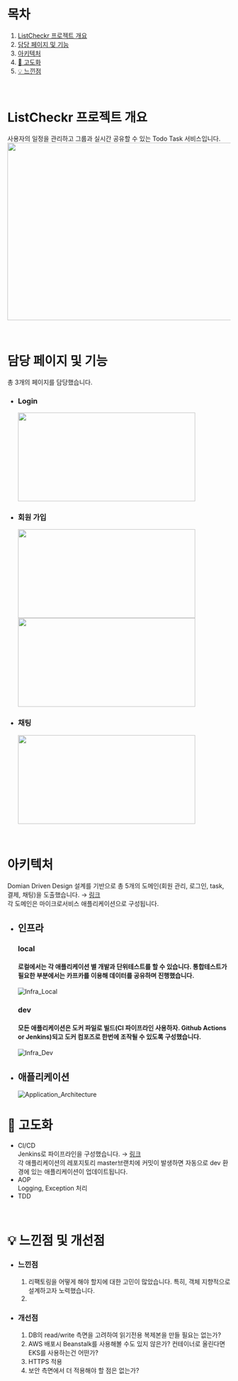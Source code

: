 # 목차
1. [ListCheckr 프로젝트 개요](#Catchmind-프로젝트-개요)
2. [담당 페이지 및 기능](#담당-페이지-및-기능)
3. [아키텍처](#아키텍처)
4. [🚀 고도화](#-고도화)
5. [💡 느낀점](#-느낀점)  
   <br/><br/>

# ListCheckr 프로젝트 개요
사용자의 일정을 관리하고 그룹과 실시간 공유할 수 있는 Todo Task 서비스입니다. <br/>
<img src="" width="800" height="400">

<br/>

# 담당 페이지 및 기능
총 3개의 페이지를 담당했습니다.

- ### Login
  <img src="" width="400" height="200">

- ### 회원 가입
  <img src="" width="400" height="200">
  <img src="" width="400" height="200">

- ### 채팅
  <img src="" width="400" height="200">

<br/>

# 아키텍처
Domian Driven Design 설계를 기반으로 총 5개의 도메인(회원 관리, 로그인, task, 결제, 채팅)을 도출했습니다. → [링크](https://jonghe.notion.site/a6c069b0f88e47daa54b16ec47a68c14?pvs=4) <br/>
각 도메인은 마이크로서비스 애플리케이션으로 구성됩니다. 

- ## 인프라
  ### local
  #### 로컬에서는 각 애플리케이션 별 개발과 단위테스트를 할 수 있습니다. 통합테스트가 필요한 부분에서는 카프카를 이용해 데이터를 공유하며 진행했습니다.
  ![Infra_Local](https://github.com/jonghechoi/ListCheckr/assets/57426066/cf91f4f5-db37-438b-a29e-7b96c2cbf00b)
  ### dev
  #### 모든 애플리케이션은 도커 파일로 빌드(CI 파이프라인 사용하자. Github Actions or Jenkins)되고 도커 컴포즈로 한번에 조작될 수 있도록 구성했습니다.
  ![Infra_Dev](https://github.com/jonghechoi/ListCheckr/assets/57426066/6a6400f0-dc4e-4d3f-a3d4-18631ea75c39)

- ## 애플리케이션
  ![Application_Architecture](https://github.com/jonghechoi/ListCheckr/assets/57426066/79c1f498-1c4d-440d-8895-f3aec414bc24)

# 🚀 고도화
- CI/CD <br/>
  Jenkins로 파이프라인을 구성했습니다. → [링크](https://github.com/jonghechoi/ListCheckr_member/blob/master/Jenkinsfile) <br/> 
  각 애플리케이션의 레포지토리 master브랜치에 커밋이 발생하면 자동으로 dev 환경에 있는 애플리케이션이 업데이트됩니다.
- AOP <br/> 
  Logging, Exception 처리
- TDD <br/>

<br/>

# 💡 느낀점 및 개선점
- ### 느낀점
  1. 리팩토링을 어떻게 해야 할지에 대한 고민이 많았습니다. 특히, 객체 지향적으로 설계하고자 노력했습니다.
  2. 
- ### 개선점
  1. DB의 read/write 측면을 고려하여 읽기전용 복제본을 만들 필요는 없는가?
  2. AWS 배포시 Beanstalk를 사용해볼 수도 있지 않은가? 컨테이너로 올린다면 EKS를 사용하는건 어떤가?
  3. HTTPS 적용
  4. 보안 측면에서 더 적용해야 할 점은 없는가?